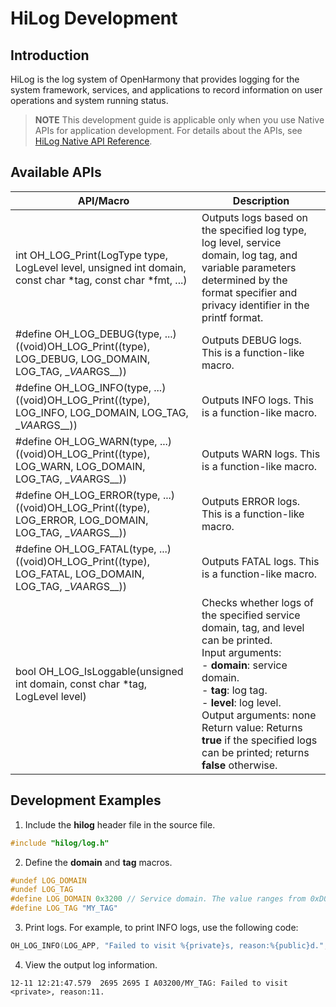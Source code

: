 # HiLog Development
## Introduction
HiLog is the log system of OpenHarmony that provides logging for the system framework, services, and applications to record information on user operations and system running status.
> **NOTE**
> This development guide is applicable only when you use Native APIs for application development. For details about the APIs, see [HiLog Native API Reference](../reference/native-apis/_hi_log.md).

## Available APIs
| API/Macro| Description| 
| -------- | -------- |
| int OH_LOG_Print(LogType type, LogLevel level, unsigned int domain, const char *tag, const char *fmt, ...) | Outputs logs based on the specified log type, log level, service domain, log tag, and variable parameters determined by the format specifier and privacy identifier in the printf format.| 
| #define OH_LOG_DEBUG(type, ...) ((void)OH_LOG_Print((type), LOG_DEBUG, LOG_DOMAIN, LOG_TAG, \_*VA*ARGS__))| Outputs DEBUG logs. This is a function-like macro.| 
| #define OH_LOG_INFO(type, ...) ((void)OH_LOG_Print((type), LOG_INFO, LOG_DOMAIN, LOG_TAG, \_*VA*ARGS__)) | Outputs INFO logs. This is a function-like macro.| 
| #define OH_LOG_WARN(type, ...) ((void)OH_LOG_Print((type), LOG_WARN, LOG_DOMAIN, LOG_TAG, \_*VA*ARGS__)) | Outputs WARN logs. This is a function-like macro.| 
| #define OH_LOG_ERROR(type, ...) ((void)OH_LOG_Print((type), LOG_ERROR, LOG_DOMAIN, LOG_TAG, \_*VA*ARGS__)) | Outputs ERROR logs. This is a function-like macro.| 
| #define OH_LOG_FATAL(type, ...) ((void)OH_LOG_Print((type), LOG_FATAL, LOG_DOMAIN, LOG_TAG, \_*VA*ARGS__)) | Outputs FATAL logs. This is a function-like macro.| 
| bool OH_LOG_IsLoggable(unsigned int domain, const char *tag, LogLevel level) | Checks whether logs of the specified service domain, tag, and level can be printed.<br>Input arguments:<br>- **domain**: service domain.<br>- **tag**: log tag.<br>- **level**: log level.<br>Output arguments: none<br>Return value: Returns **true** if the specified logs can be printed; returns **false** otherwise.| 

## Development Examples
1. Include the **hilog** header file in the source file.
```c++
#include "hilog/log.h"
```
2. Define the **domain** and **tag** macros.
```c++
#undef LOG_DOMAIN
#undef LOG_TAG
#define LOG_DOMAIN 0x3200 // Service domain. The value ranges from 0xD0000 to 0xDFFFF.
#define LOG_TAG "MY_TAG"
```
3. Print logs. For example, to print INFO logs, use the following code:
```c++
OH_LOG_INFO(LOG_APP, "Failed to visit %{private}s, reason:%{public}d.", url, errno);
```
4. View the output log information.
```
12-11 12:21:47.579  2695 2695 I A03200/MY_TAG: Failed to visit <private>, reason:11.
```
